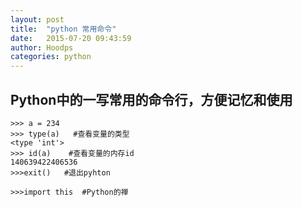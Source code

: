 ```yaml
---
layout: post
title:  "python 常用命令"
date:   2015-07-20 09:43:59
author: Hoodps
categories: python
---
```


## Python中的一写常用的命令行，方便记忆和使用

	>>> a = 234
	>>> type(a)   #查看变量的类型
	<type 'int'>
	>>> id(a)    #查看变量的内存id
	140639422406536
	>>>exit()   #退出pyhton

	>>>import this  #Python的禅



